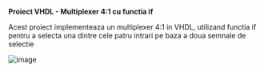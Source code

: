 **Proiect VHDL - Multiplexer 4:1 cu functia if**

Acest proiect implementeaza un multiplexer 4:1 in VHDL, utilizand functia if pentru a selecta una dintre cele patru intrari pe baza a doua semnale de selectie


![image](https://github.com/user-attachments/assets/17dacd1a-048a-4485-b900-2a808763cddb)
